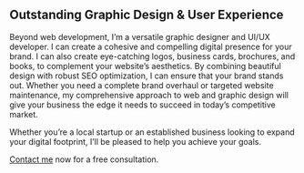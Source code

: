 ## Outstanding Graphic Design & User Experience

Beyond web development, I’m a versatile graphic designer and UI/UX developer. I can create a cohesive and compelling digital presence for your brand. I can also create eye-catching logos, business cards, brochures, and books, to complement your website’s aesthetics. By combining beautiful design with robust SEO optimization, I can ensure that your brand stands out. Whether you need a complete brand overhaul or targeted website maintenance, my comprehensive approach to web and graphic design will give your business the edge it needs to succeed in today’s competitive market.

Whether you’re a local startup or an established business looking to expand your digital footprint, I’ll be pleased to help you achieve your goals.

[Contact me](#contact) now for a free consultation.
